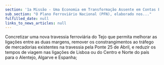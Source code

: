 ```yaml
---
section: '1a Missão - Uma Economia em Transformação Assente em Contas Equilibradas'
sub_section: "O Plano Ferroviário Nacional (PFN), elaborado nos..."
fulfilled_date: null
links_to_news_articles: null
---
```


Concretizar uma nova travessia ferroviária do Tejo que permita melhorar as ligações entre as duas margens, remover os constrangimentos ao tráfego de mercadorias existentes na travessia pela Ponte 25 de Abril, e reduzir os tempos de viagem nas ligações de Lisboa ou do Centro e Norte do país para o Alentejo, Algarve e Espanha;